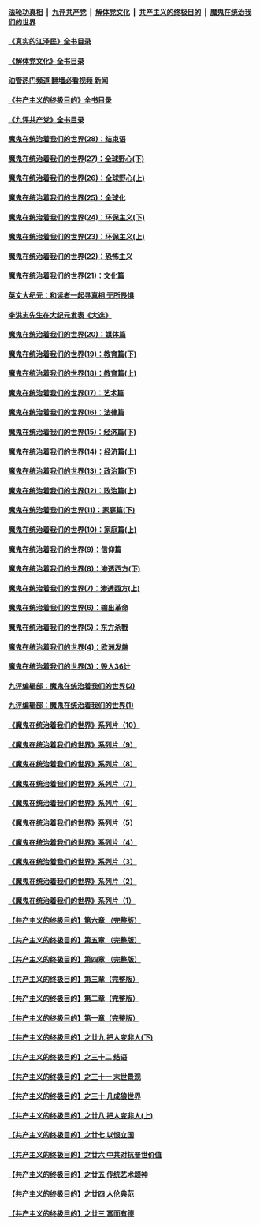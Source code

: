 ####  [法轮功真相](../../../../basic/blob/master/README.md?t=05101201) &nbsp;|&nbsp; [九评共产党](../../../../9ping.md/blob/master/README.md?t=05101201) &nbsp;|&nbsp; [解体党文化](../../../../jtdwh.md/blob/master/README.md?t=05101201)  &nbsp;|&nbsp; [共产主义的终极目的](../../../../gczydzjmd.md/blob/master/README.md?t=05101201) &nbsp;|&nbsp; [魔鬼在统治我们的世界](../../../../mgztzwmdsj.md/blob/master/README.md?t=05101201) 

#### [《真实的江泽民》全书目录](../pages/nsc422/n13721399.md?t=05101201) 

#### [《解体党文化》全书目录](../pages/nsc422/n13721157.md?t=05101201) 

#### [油管热门频道 翻墙必看视频 新闻](http://45.76.130.85:81/youtube.html?05101201)

#### [《共产主义的终极目的》全书目录](../pages/nsc422/n13721048.md?t=05101201) 

#### [《九评共产党》全书目录](../pages/nsc422/n13708085.md?t=05101201) 

#### [魔鬼在统治着我们的世界(28)：结束语](../pages/nsc422/n10936246.md?t=05101201) 

#### [魔鬼在统治着我们的世界(27)：全球野心(下)](../pages/nsc422/n10928319.md?t=05101201) 

#### [魔鬼在统治着我们的世界(26)：全球野心(上)](../pages/nsc422/n10900318.md?t=05101201) 

#### [魔鬼在统治着我们的世界(25)：全球化](../pages/nsc422/n10788205.md?t=05101201) 

#### [魔鬼在统治着我们的世界(24)：环保主义(下)](../pages/nsc422/n10695307.md?t=05101201) 

#### [魔鬼在统治着我们的世界(23)：环保主义(上)](../pages/nsc422/n10688613.md?t=05101201) 

#### [魔鬼在统治着我们的世界(22)：恐怖主义](../pages/nsc422/n10614727.md?t=05101201) 

#### [魔鬼在统治着我们的世界(21)：文化篇](../pages/nsc422/n10597706.md?t=05101201) 

#### [英文大纪元：和读者一起寻真相 无所畏惧](../pages/nsc422/n12542027.md?t=05101201) 

#### [李洪志先生在大纪元发表《大选》](../pages/nsc422/n12534746.md?t=05101201) 

#### [魔鬼在统治着我们的世界(20)：媒体篇](../pages/nsc422/n10586579.md?t=05101201) 

#### [魔鬼在统治着我们的世界(19)：教育篇(下)](../pages/nsc422/n10564808.md?t=05101201) 

#### [魔鬼在统治着我们的世界(18)：教育篇(上)](../pages/nsc422/n10526970.md?t=05101201) 

#### [魔鬼在统治着我们的世界(17)：艺术篇](../pages/nsc422/n10499093.md?t=05101201) 

#### [魔鬼在统治着我们的世界(16)：法律篇](../pages/nsc422/n10485969.md?t=05101201) 

#### [魔鬼在统治着我们的世界(15)：经济篇(下)](../pages/nsc422/n10469975.md?t=05101201) 

#### [魔鬼在统治着我们的世界(14)：经济篇(上)](../pages/nsc422/n10457370.md?t=05101201) 

#### [魔鬼在统治着我们的世界(13)：政治篇(下)](../pages/nsc422/n10448270.md?t=05101201) 

#### [魔鬼在统治着我们的世界(12)：政治篇(上)](../pages/nsc422/n10444576.md?t=05101201) 

#### [魔鬼在统治着我们的世界(11)：家庭篇(下)](../pages/nsc422/n10440961.md?t=05101201) 

#### [魔鬼在统治着我们的世界(10)：家庭篇(上)](../pages/nsc422/n10435448.md?t=05101201) 

#### [魔鬼在统治着我们的世界(9)：信仰篇](../pages/nsc422/n10432159.md?t=05101201) 

#### [魔鬼在统治着我们的世界(8)：渗透西方(下)](../pages/nsc422/n10429603.md?t=05101201) 

#### [魔鬼在统治着我们的世界(7)：渗透西方(上)](../pages/nsc422/n10426013.md?t=05101201) 

#### [魔鬼在统治着我们的世界(6)：输出革命](../pages/nsc422/n10421536.md?t=05101201) 

#### [魔鬼在统治着我们的世界(5)：东方杀戮](../pages/nsc422/n10417707.md?t=05101201) 

#### [魔鬼在统治着我们的世界(4)：欧洲发端](../pages/nsc422/n10414890.md?t=05101201) 

#### [魔鬼在统治着我们的世界(3)：毁人36计](../pages/nsc422/n10411583.md?t=05101201) 

#### [九评编辑部：魔鬼在统治着我们的世界(2)](../pages/nsc422/n10410036.md?t=05101201) 

#### [九评编辑部：魔鬼在统治着我们的世界(1)](../pages/nsc422/n10406825.md?t=05101201) 

#### [《魔鬼在统治着我们的世界》系列片（10）](../pages/nsc422/n12292670.md?t=05101201) 

#### [《魔鬼在统治着我们的世界》系列片（9）](../pages/nsc422/n12290859.md?t=05101201) 

#### [《魔鬼在统治着我们的世界》系列片（8）](../pages/nsc422/n12287445.md?t=05101201) 

#### [《魔鬼在统治着我们的世界》系列片（7）](../pages/nsc422/n12283425.md?t=05101201) 

#### [《魔鬼在统治着我们的世界》系列片（6）](../pages/nsc422/n12282314.md?t=05101201) 

#### [《魔鬼在统治着我们的世界》系列片（5）](../pages/nsc422/n12281419.md?t=05101201) 

#### [《魔鬼在统治着我们的世界》系列片（4）](../pages/nsc422/n12274024.md?t=05101201) 

#### [《魔鬼在统治着我们的世界》系列片（3）](../pages/nsc422/n12271322.md?t=05101201) 

#### [《魔鬼在统治着我们的世界》系列片（2）](../pages/nsc422/n12269049.md?t=05101201) 

#### [《魔鬼在统治着我们的世界》系列片（1）](../pages/nsc422/n12267575.md?t=05101201) 

#### [【共产主义的终极目的】第六章 （完整版）](../pages/nsc422/n11428913.md?t=05101201) 

#### [【共产主义的终极目的】第五章 （完整版）](../pages/nsc422/n11428912.md?t=05101201) 

#### [【共产主义的终极目的】第四章 （完整版）](../pages/nsc422/n11428907.md?t=05101201) 

#### [【共产主义的终极目的】第三章（完整版）](../pages/nsc422/n11428848.md?t=05101201) 

#### [【共产主义的终极目的】第二章（完整版）](../pages/nsc422/n11428831.md?t=05101201) 

#### [【共产主义的终极目的】第一章（完整版）](../pages/nsc422/n11417651.md?t=05101201) 

#### [【共产主义的终极目的】之廿九 把人变非人(下)](../pages/nsc422/n11344140.md?t=05101201) 

#### [【共产主义的终极目的】之三十二 结语](../pages/nsc422/n11360535.md?t=05101201) 

#### [【共产主义的终极目的】之三十一 末世景观](../pages/nsc422/n11351129.md?t=05101201) 

#### [【共产主义的终极目的】之三十 几成狼世界](../pages/nsc422/n11348280.md?t=05101201) 

#### [【共产主义的终极目的】之廿八 把人变非人(上)](../pages/nsc422/n11340492.md?t=05101201) 

#### [【共产主义的终极目的】之廿七 以恨立国](../pages/nsc422/n11336944.md?t=05101201) 

#### [【共产主义的终极目的】之廿六 中共对抗普世价值](../pages/nsc422/n11324785.md?t=05101201) 

#### [【共产主义的终极目的】之廿五 传统艺术颂神](../pages/nsc422/n11296396.md?t=05101201) 

#### [【共产主义的终极目的】之廿四 人伦典范](../pages/nsc422/n11296397.md?t=05101201) 

#### [【共产主义的终极目的】之廿三 富而有德](../pages/nsc422/n11283598.md?t=05101201) 

<img src='http://gfw-breaker.win/goodnews/indexes/nsc422.md' width='0px' height='0px'/>
